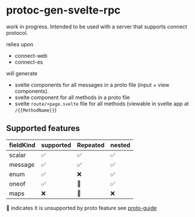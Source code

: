 # protoc-gen-svelte-rpc


work in progress. Intended to be used with a server that supports connect protocol.

relies upon 
- connect-web
- connect-es

will generate 

- svelte components for all messages in a proto file (input + view components).
- svelte component for all methods in a proto file
- svelte `route/+page.svelte` file for all methods (viewable in svelte app at `/{{MethodName}}`)

## Supported features

| fieldKind | supported          | Repeated           | nested             |
| --------- | ------------------ | ------------------ | ------------------ |
| scalar    | :white_check_mark: | :white_check_mark: | :white_check_mark: |
| message   | :white_check_mark: | :white_check_mark: | :white_check_mark: |
| enum      | :white_check_mark: | :x:                | :white_check_mark: |
| oneof     | :white_check_mark: | :moyai:            | :white_check_mark: |
| maps      | :x:                | :moyai:            | :x:                |


:moyai: indicates it is unsupported by proto feature see [proto-guide](https://protobuf.dev/programming-guides/proto3/)

